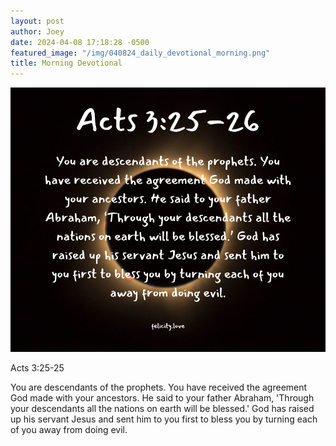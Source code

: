 ```yaml
---
layout: post
author: Joey
date: 2024-04-08 17:18:28 -0500
featured_image: "/img/040824_daily_devotional_morning.png"
title: Morning Devotional
---
```


![April 8th 2024 - Morning](/img/040824_daily_devotional_morning.png)

Acts 3:25-25

You are descendants of the prophets. You have received the agreement God made with your ancestors. He said to your father Abraham, 'Through your descendants all the nations on earth will be blessed.' God has raised up his servant Jesus and sent him to you first to bless you by turning each of you away from doing evil.